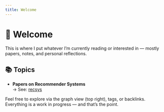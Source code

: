 ```yaml
---
title: Welcome
---
```

# 👋 Welcome

This is where I put whatever I’m currently reading or interested in — mostly papers, notes, and personal reflections.

## 📚 Topics

- **Papers on Recommender Systems**  
  → See: [recsys](/recsys/)


Feel free to explore via the graph view (top right), tags, or backlinks. Everything is a work in progress — and that’s the point.
